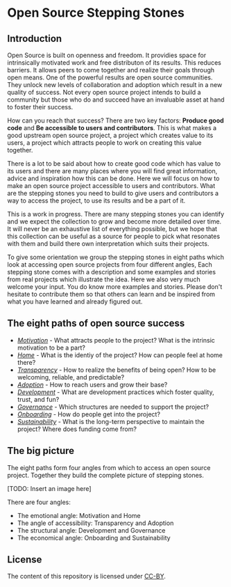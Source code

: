 # Open Source Stepping Stones

## Introduction

Open Source is built on openness and freedom. It providies space for intrinsically motivated work and free distributon of its results. This reduces barriers. It allows peers to come together and realize their goals through open means. One of the powerful results are open source communities. They unlock new levels of collaboration and adoption which result in a new quality of success. Not every open source project intends to build a community but those who do and succeed have an invaluable asset at hand to foster their success.

How can you reach that success? There are two key factors: **Produce good code** and **Be accessible to users and contributors**. This is what makes a good upstream open source project, a project which creates value to its users, a project which attracts people to work on creating this value together.

There is a lot to be said about how to create good code which has value to its users and there are many places where you will find great information, advice and inspiration how this can be done. Here we will focus on how to make an open source project accessible to users and contributors. What are the stepping stones you need to build to give users and contributors a way to access the project, to use its results and be a part of it.

This is a work in progress. There are many stepping stones you can identify and we expect the collection to grow and become more detailed over time. It will never be an exhaustive list of everything possible, but we hope that this collection can be useful as a source for people to pick what resonates with them and build there own interpretation which suits their projects.

To give some orientation we group the stepping stones in eight paths which look at accessing open source projects from four different angles, Each stepping stone comes with a description and some examples and stories from real projects which illustrate the idea. Here we also very much welcome your input. You do know more examples and stories. Please don't hesitate to contribute them so that others can learn and be inspired from what you have learned and already figured out.

## The eight paths of open source success

* [*Motivation*](motivation.md) - What attracts people to the project? What is the intrinsic motivation to be a part?
* [*Home*](home.md) - What is the identiy of the project? How can people feel at home there?
* [*Transparency*](transparency.md) - How to realize the benefits of being open? How to be welcoming, reliable, and predictable?
* [*Adoption*](adoption.md) - How to reach users and grow their base?
* [*Development*](development.md) - What are development practices which foster quality, trust, and fun?
* [*Governance*](governance.md) - Which structures are needed to support the project?
* [*Onboarding*](onboarding.md) - How do people get into the project?
* [*Sustainability*](sustainability.md) - What is the long-term perspective to maintain the project? Where does funding come from?

## The big picture

The eight paths form four angles from which to access an open source project. Together they build the complete picture of stepping stones.

[TODO: Insert an image here]

There are four angles:

* The emotional angle: Motivation and Home
* The angle of accessibility: Transparency and Adoption
* The structural angle: Development and Governance
* The economical angle: Onboarding and Sustainability

## License

The content of this repository is licensed under [CC-BY](https://creativecommons.org/licenses/by/4.0/).
